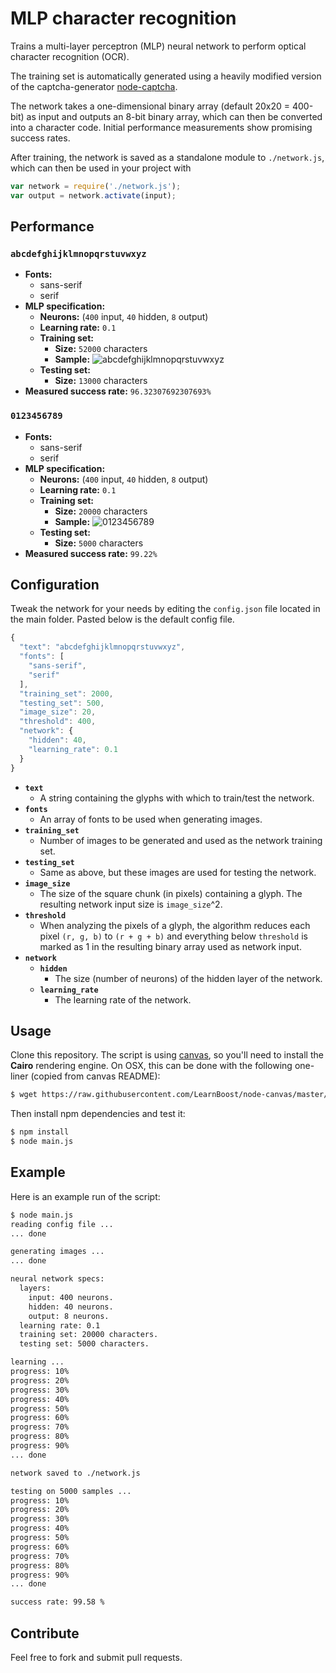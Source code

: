 # MLP character recognition

Trains a multi-layer perceptron (MLP) neural network to perform optical character recognition (OCR).

The training set is automatically generated using a heavily modified version of the captcha-generator [node-captcha](http://npmjs.com/package/node-captcha).

The network takes a one-dimensional binary array (default 20x20 = 400-bit) as input and outputs an 8-bit binary array, which can then be converted into a character code. Initial performance measurements show promising success rates.

After training, the network is saved as a standalone module to ```./network.js```, which can then be used in your project with

```javascript
var network = require('./network.js');
var output = network.activate(input);
```

## Performance

### ```abcdefghijklmnopqrstuvwxyz```

* **Fonts:**
  * sans-serif
  * serif
* **MLP specification:**
  * **Neurons:** (```400``` input, ```40``` hidden, ```8``` output)
  * **Learning rate:** ```0.1```
  * **Training set:**
    * **Size:** ```52000``` characters
    * **Sample:** ![abcdefghijklmnopqrstuvwxyz](https://raw.github.com/mateogianolio/mlp-character-recognition/master/examples/abcdefghijklmnopqrstuvwxyz.png)
  * **Testing set:**
    * **Size:** ```13000``` characters
* **Measured success rate:** ```96.32307692307693%```
    
### ```0123456789```

* **Fonts:**
  * sans-serif
  * serif
* **MLP specification:**
  * **Neurons:** (```400``` input, ```40``` hidden, ```8``` output)
  * **Learning rate:** ```0.1```
  * **Training set:**
    * **Size:** ```20000``` characters
    * **Sample:** ![0123456789](https://raw.github.com/mateogianolio/mlp-character-recognition/master/examples/0123456789.png)
  * **Testing set:**
    * **Size:** ```5000``` characters
* **Measured success rate:** ```99.22%```

## Configuration

Tweak the network for your needs by editing the ```config.json``` file located in the main folder. Pasted below is the default config file.

```javascript
{
  "text": "abcdefghijklmnopqrstuvwxyz",
  "fonts": [
    "sans-serif",
    "serif"
  ],
  "training_set": 2000,
  "testing_set": 500,
  "image_size": 20,
  "threshold": 400,
  "network": {
    "hidden": 40,
    "learning_rate": 0.1
  }
}
```

* **```text```**
  * A string containing the glyphs with which to train/test the network.
* **```fonts```**
  * An array of fonts to be used when generating images.
* **```training_set```**
  * Number of images to be generated and used as the network training set.
* **```testing_set```**
  * Same as above, but these images are used for testing the network.
* **```image_size```**
  * The size of the square chunk (in pixels) containing a glyph. The resulting network input size is ```image_size```^2.
* **```threshold```**
  * When analyzing the pixels of a glyph, the algorithm reduces each pixel ```(r, g, b)``` to ```(r + g + b)``` and everything below ```threshold``` is marked as 1 in the resulting binary array used as network input.
* **```network```**
  * **```hidden```**
    * The size (number of neurons) of the hidden layer of the network.
  * **```learning_rate```**
    * The learning rate of the network.

## Usage

Clone this repository. The script is using [canvas](https://www.npmjs.com/package/canvas), so you'll need to install the **Cairo** rendering engine. On OSX, this can be done with the following one-liner (copied from canvas README):

```bash
$ wget https://raw.githubusercontent.com/LearnBoost/node-canvas/master/install -O - | sh
```

Then install npm dependencies and test it:

```bash
$ npm install
$ node main.js
```

## Example

Here is an example run of the script:

```bash
$ node main.js
reading config file ...
... done

generating images ...
... done

neural network specs:
  layers:
    input: 400 neurons.
    hidden: 40 neurons.
    output: 8 neurons.
  learning rate: 0.1
  training set: 20000 characters.
  testing set: 5000 characters.

learning ...
progress: 10%
progress: 20%
progress: 30%
progress: 40%
progress: 50%
progress: 60%
progress: 70%
progress: 80%
progress: 90%
... done

network saved to ./network.js

testing on 5000 samples ...
progress: 10%
progress: 20%
progress: 30%
progress: 40%
progress: 50%
progress: 60%
progress: 70%
progress: 80%
progress: 90%
... done

success rate: 99.58 %
```

## Contribute

Feel free to fork and submit pull requests.